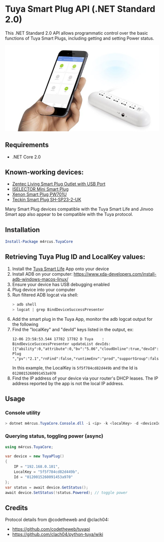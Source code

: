 # Tuya Smart Plug API (.NET Standard 2.0)

This .NET Standard 2.0 API allows programmatic control over the basic functions of Tuya Smart Plugs, including getting and setting Power status.

<img src="tuya-plug.jpg">

## Requirements
* .NET Core 2.0

## Known-working devices:
* [Zentec Living Smart Plug Outlet with USB Port](https://www.amazon.com/gp/product/B074YGV2NK)
* [ISELECTOR Mini Smart Plug](https://www.amazon.com/gp/product/B075XL3DRD)
* [Xenon Smart Plug PW701U](https://www.amazon.com/Xenon-PW701U-Socket-Outlet-Android/dp/B06W55BTV5)
* [Teckin Smart Plug SH-SP23-2-UK](https://www.amazon.co.uk/gp/product/B07CVJYV3G)

Many Smart Plug devices compatible with the Tuya Smart Life and Jinvoo Smart app also appear to be compatible with the Tuya protocol.

## Installation
```powershell
Install-Package m4rcus.TuyaCore
```

## Retrieving Tuya Plug ID and LocalKey values:
1. Install the [Tuya Smart Life](https://play.google.com/store/apps/details?id=com.tuya.smartlife) App onto your device
1. Install ADB on your computer: https://www.xda-developers.com/install-adb-windows-macos-linux/
1. Ensure your device has USB debugging enabled
1. Plug device into your computer
1. Run filtered ADB logcat via shell:
   ```powershell
   > adb shell
   > logcat | grep BindDeviceSuccessPresenter
   ```
1. Add the smart plug in the Tuya App, monitor the adb logcat output for the following
1. Find the "localKey" and "devId" keys listed in the output, ex:
   ```
   12-06 23:58:53.544 17782 17782 D Tuya    : BindDeviceSuccessPresenter updateList devIds:[{"ability":0,"attribute":0,"bv":"5.06","cloudOnline":true,"devId":"0120015260091453a970","encrypt":false,"gwType":"s","i18nTime":0,"iconUrl":"https://images.tuyaus.com/smart/icon/1496461963_0.jpeg","isLocalOnline":false,"isOnline":true,"lat":"","localKey":"5f5f784cd82d449b","lon":"","name":"WiFi Plug ","pv":"2.1","rnFind":false,"runtimeEnv":"prod","supportGroup":false,"switchDp":0,"time":1512626328,"uuid":"0120015260091453a970","verSw":"1.0.4"}]
   ```
   In this example, the LocalKey is `5f5f784cd82d449b` and the Id is `0120015260091453a970`
1. Find the IP address of your device via your router's DHCP leases. The IP address reported by the app is not the local IP address.
   
## Usage

### Console utility

```Powershell
> dotnet m4rcus.TuyaCore.Console.dll -i <ip> -k <localKey> -d <deviceId> [status|power-on|power-off]
```

### Querying status, toggling power (async)

```C#
using m4rcus.TuyaCore;
```

```C#
var device = new TuyaPlug()
{
    IP = "192.168.0.101",
    LocalKey = "5f5f784cd82d449b",
    Id = "0120015260091453a970"
};
var status = await device.GetStatus();
await device.SetStatus(!status.Powered); // toggle power
```

## Credits

Protocol details from @codetheweb and @clach04:
* https://github.com/codetheweb/tuyapi
* https://github.com/clach04/python-tuya/wiki
